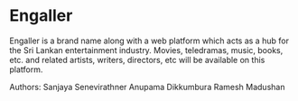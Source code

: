 # Engaller
Engaller is a brand name along with a web platform which acts as a hub for the Sri Lankan entertainment industry. Movies, teledramas, music, books, etc. and related artists, writers, directors, etc will be available on this platform.

Authors: Sanjaya Senevirathner
         Anupama Dikkumbura
         Ramesh Madushan